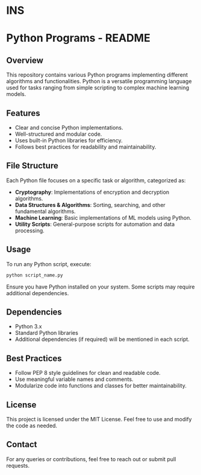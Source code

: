 # INS
# Python Programs -  README

## Overview
This repository contains various Python programs implementing different algorithms and functionalities. Python is a versatile programming language used for tasks ranging from simple scripting to complex machine learning models.

## Features
- Clear and concise Python implementations.
- Well-structured and modular code.
- Uses built-in Python libraries for efficiency.
- Follows best practices for readability and maintainability.

## File Structure
Each Python file focuses on a specific task or algorithm, categorized as:
- **Cryptography**: Implementations of encryption and decryption algorithms.
- **Data Structures & Algorithms**: Sorting, searching, and other fundamental algorithms.
- **Machine Learning**: Basic implementations of ML models using Python.
- **Utility Scripts**: General-purpose scripts for automation and data processing.

## Usage
To run any Python script, execute:
```sh
python script_name.py
```
Ensure you have Python installed on your system. Some scripts may require additional dependencies.

## Dependencies
- Python 3.x
- Standard Python libraries
- Additional dependencies (if required) will be mentioned in each script.

## Best Practices
- Follow PEP 8 style guidelines for clean and readable code.
- Use meaningful variable names and comments.
- Modularize code into functions and classes for better maintainability.

## License
This project is licensed under the MIT License. Feel free to use and modify the code as needed.

## Contact
For any queries or contributions, feel free to reach out or submit pull requests.

